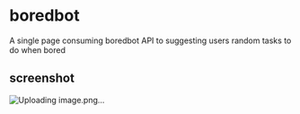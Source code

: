 # boredbot
A single page consuming boredbot API to suggesting users random tasks to do when bored
## screenshot
![Uploading image.png…]()

